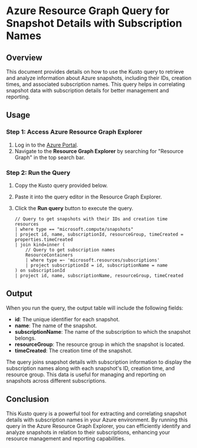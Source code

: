 # Azure Resource Graph Query for Snapshot Details with Subscription Names

## Overview

This document provides details on how to use the Kusto query to retrieve and analyze information about Azure snapshots, including their IDs, creation times, and associated subscription names. This query helps in correlating snapshot data with subscription details for better management and reporting.

## Usage

### Step 1: Access Azure Resource Graph Explorer

1. Log in to the [Azure Portal](https://portal.azure.com/).
2. Navigate to the **Resource Graph Explorer** by searching for "Resource Graph" in the top search bar.

### Step 2: Run the Query

1. Copy the Kusto query provided below.
2. Paste it into the query editor in the Resource Graph Explorer.
3. Click the **Run query** button to execute the query.

   ```kusto
   // Query to get snapshots with their IDs and creation time
   resources
   | where type == "microsoft.compute/snapshots"
   | project id, name, subscriptionId, resourceGroup, timeCreated = properties.timeCreated
   | join kind=inner (
       // Query to get subscription names
       ResourceContainers
       | where type =~ 'microsoft.resources/subscriptions'
       | project subscriptionId = id, subscriptionName = name
   ) on subscriptionId
   | project id, name, subscriptionName, resourceGroup, timeCreated
   
## Output

When you run the query, the output table will include the following fields:

- **id**: The unique identifier for each snapshot.
- **name**: The name of the snapshot.
- **subscriptionName**: The name of the subscription to which the snapshot belongs.
- **resourceGroup**: The resource group in which the snapshot is located.
- **timeCreated**: The creation time of the snapshot.

The query joins snapshot details with subscription information to display the subscription names along with each snapshot's ID, creation time, and resource group. This data is useful for managing and reporting on snapshots across different subscriptions.

## Conclusion

This Kusto query is a powerful tool for extracting and correlating snapshot details with subscription names in your Azure environment. By running this query in the Azure Resource Graph Explorer, you can efficiently identify and analyze snapshots in relation to their subscriptions, enhancing your resource management and reporting capabilities.

